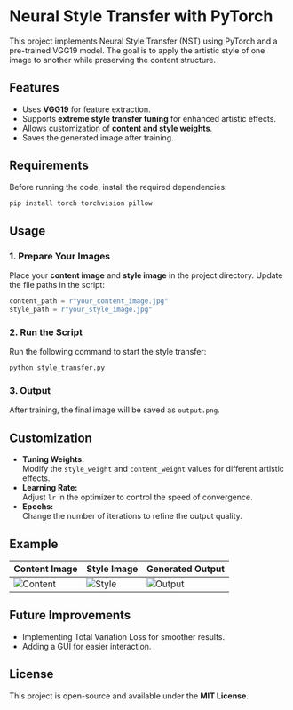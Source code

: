 # Neural Style Transfer with PyTorch  

This project implements Neural Style Transfer (NST) using PyTorch and a pre-trained VGG19 model. The goal is to apply the artistic style of one image to another while preserving the content structure.  

## Features  
- Uses **VGG19** for feature extraction.  
- Supports **extreme style transfer tuning** for enhanced artistic effects.  
- Allows customization of **content and style weights**.  
- Saves the generated image after training.  

## Requirements  
Before running the code, install the required dependencies:  

```bash
pip install torch torchvision pillow
```

## Usage  

### 1. Prepare Your Images  
Place your **content image** and **style image** in the project directory. Update the file paths in the script:  

```python
content_path = r"your_content_image.jpg"
style_path = r"your_style_image.jpg"
```

### 2. Run the Script  
Run the following command to start the style transfer:  

```bash
python style_transfer.py
```

### 3. Output  
After training, the final image will be saved as `output.png`.  

## Customization  
- **Tuning Weights:**  
  Modify the `style_weight` and `content_weight` values for different artistic effects.  
- **Learning Rate:**  
  Adjust `lr` in the optimizer to control the speed of convergence.  
- **Epochs:**  
  Change the number of iterations to refine the output quality.  

## Example  
| Content Image | Style Image | Generated Output |
|--------------|------------|-----------------|
| ![Content](content.jpg) | ![Style](style.jpg) | ![Output](output.png) |

## Future Improvements  
- Implementing Total Variation Loss for smoother results.  
- Adding a GUI for easier interaction.  

## License  
This project is open-source and available under the **MIT License**.  
